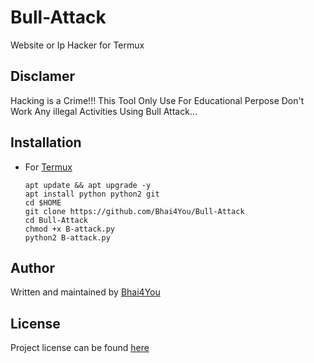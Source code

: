 # Bull-Attack
Website or Ip Hacker for Termux

## Disclamer
Hacking is a Crime!!! This Tool Only Use For Educational Perpose Don't Work Any illegal Activities Using Bull Attack...

## Installation
* For [Termux](https://play.google.com/store/apps/details?id=com.termux)
    ```
    apt update && apt upgrade -y
    apt install python python2 git
    cd $HOME
    git clone https://github.com/Bhai4You/Bull-Attack
    cd Bull-Attack
    chmod +x B-attack.py
    python2 B-attack.py
    ```
## Author
Written and maintained by [Bhai4You](https://github.com/Bhai4You)
## License
Project license can be found [here](https://github.com/Bhai4You/Bull-Attack/blob/master/LICENSE)